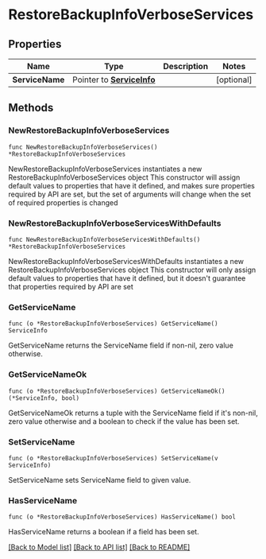 # RestoreBackupInfoVerboseServices

## Properties

Name | Type | Description | Notes
------------ | ------------- | ------------- | -------------
**ServiceName** | Pointer to [**ServiceInfo**](ServiceInfo.md) |  | [optional] 

## Methods

### NewRestoreBackupInfoVerboseServices

`func NewRestoreBackupInfoVerboseServices() *RestoreBackupInfoVerboseServices`

NewRestoreBackupInfoVerboseServices instantiates a new RestoreBackupInfoVerboseServices object
This constructor will assign default values to properties that have it defined,
and makes sure properties required by API are set, but the set of arguments
will change when the set of required properties is changed

### NewRestoreBackupInfoVerboseServicesWithDefaults

`func NewRestoreBackupInfoVerboseServicesWithDefaults() *RestoreBackupInfoVerboseServices`

NewRestoreBackupInfoVerboseServicesWithDefaults instantiates a new RestoreBackupInfoVerboseServices object
This constructor will only assign default values to properties that have it defined,
but it doesn't guarantee that properties required by API are set

### GetServiceName

`func (o *RestoreBackupInfoVerboseServices) GetServiceName() ServiceInfo`

GetServiceName returns the ServiceName field if non-nil, zero value otherwise.

### GetServiceNameOk

`func (o *RestoreBackupInfoVerboseServices) GetServiceNameOk() (*ServiceInfo, bool)`

GetServiceNameOk returns a tuple with the ServiceName field if it's non-nil, zero value otherwise
and a boolean to check if the value has been set.

### SetServiceName

`func (o *RestoreBackupInfoVerboseServices) SetServiceName(v ServiceInfo)`

SetServiceName sets ServiceName field to given value.

### HasServiceName

`func (o *RestoreBackupInfoVerboseServices) HasServiceName() bool`

HasServiceName returns a boolean if a field has been set.


[[Back to Model list]](../README.md#documentation-for-models) [[Back to API list]](../README.md#documentation-for-api-endpoints) [[Back to README]](../README.md)


